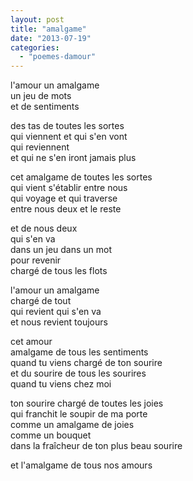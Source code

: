 ```yaml
---
layout: post
title: "amalgame"
date: "2013-07-19"
categories: 
  - "poemes-damour"
---
```


l'amour un amalgame  
un jeu de mots  
et de sentiments

des tas de toutes les sortes  
qui viennent et qui s'en vont  
qui reviennent  
et qui ne s'en iront jamais plus

cet amalgame de toutes les sortes  
qui vient s'établir entre nous  
qui voyage et qui traverse  
entre nous deux et le reste

et de nous deux  
qui s'en va  
dans un jeu dans un mot  
pour revenir  
chargé de tous les flots

l'amour un amalgame  
chargé de tout  
qui revient qui s'en va  
et nous revient toujours

cet amour  
amalgame de tous les sentiments  
quand tu viens chargé de ton sourire  
et du sourire de tous les sourires  
quand tu viens chez moi

ton sourire chargé de toutes les joies  
qui franchit le soupir de ma porte  
comme un amalgame de joies  
comme un bouquet  
dans la fraîcheur de ton plus beau sourire

et l'amalgame de tous nos amours
